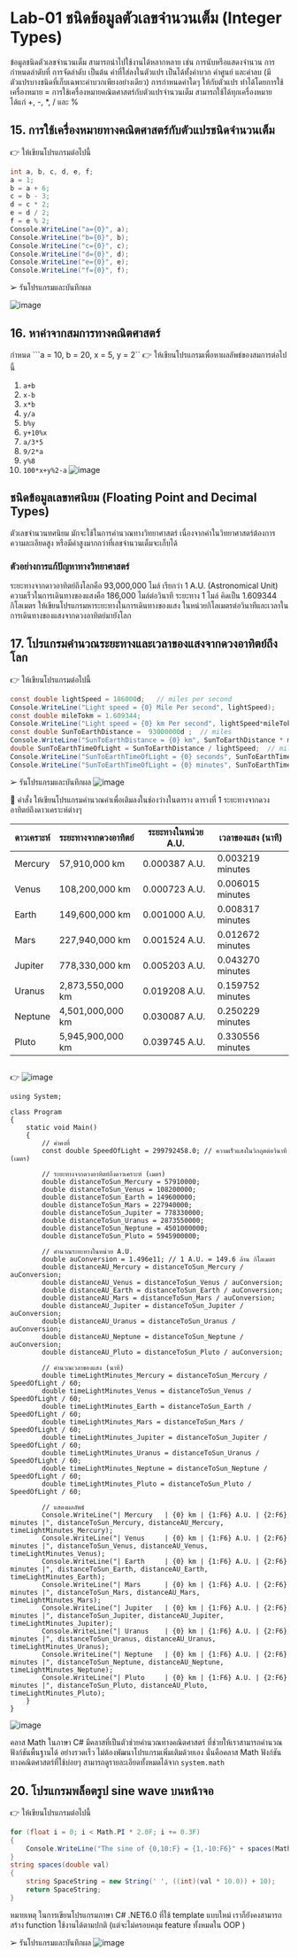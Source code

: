 # Lab-01  ชนิดข้อมูลตัวเลขจำนวนเต็ม (Integer Types)

ข้อมูลชนิดตัวเลขจำนวนเต็ม สามารถนำไปใช้งานได้หลากหลาย เช่น การนับหรือแสดงจำนวน การกำหนดลำดับที่ การจัดลำดับ เป็นต้น ค่าที่ใส่ลงในตัวแปร เป็นได้ทั้งค่าบวก ค่าศูนย์ และค่าลบ (มีตัวแปรบางชนิดที่เก็บเฉพาะค่าบวกเพียงอย่างเดียว) การกำหนดค่าใดๆ ให้กับตัวแปร ทำได้โดยการใช้เครื่องหมาย =
การใช้เครื่องหมายคณิตศาสตร์กับตัวแปรจำนวนเต็ม สามารถใช้ได้ทุกเครื่องหมาย ได้แก่ +, -, *, / และ %

## 15. การใช้เครื่องหมายทางคณิตศาสตร์กับตัวแปรชนิดจำนวนเต็ม

👉 ให้เขียนโปรแกรมต่อไปนี้

```csharp
int a, b, c, d, e, f;
a = 1;
b = a + 6;
c = b - 3;
d = c * 2;
e = d / 2;
f = e % 2;
Console.WriteLine("a={0}", a);
Console.WriteLine("b={0}", b);
Console.WriteLine("c={0}", c);
Console.WriteLine("d={0}", d);
Console.WriteLine("e={0}", e);
Console.WriteLine("f={0}", f);
```

➢ รันโปรแกรมและบันทึกผล

![image](https://github.com/Phetteepop/03376836-OOP-2566-Lab-01/assets/144197367/b1763cc0-517a-45ac-8d25-9688eb1e6d27)



## 16. หาค่าจากสมการทางคณิตศาสตร์

กำหนด ```a = 10, b = 20, x = 5, y = 2``
👉 ให้เขียนโปรแกรมเพื่อหาผลลัพธ์ของสมการต่อไปนี้

1. `a+b`
2. `x-b`
3. `x*b`
4. `y/a`
5. `b%y`
6. `y+10%x`
7. `a/3*5`
8. `9/2*a`
9. `y%8`
10. `100*x+y%2-a`
![image](https://github.com/Phetteepop/03376836-OOP-2566-Lab-01/assets/144197367/3ec824e4-a666-4005-8e89-37212ba02463)

## ชนิดข้อมูลเลขทศนิยม (Floating Point and Decimal Types)

ตัวเลขจำนวนทศนิยม มักจะใช้ในการคำนวณทางวิทยาศาสตร์ เนื่องจากค่าในวิทยาศาสตร์ต้องการความละเอียดสูง หรือมีค่าสูงมากกว่าที่เลขจำนวนเต็มจะเก็บได้

### ตัวอย่างการแก้ปัญหาทางวิทยาศาสตร์

ระยะทางจากดาวอาทิตย์ถึงโลกคือ 93,000,000 ไมล์ เรียกว่า 1 A.U. (Astronomical Unit)
ความเร็วในการเดินทางของแสงคือ 186,000 ไมล์ต่อวินาที
ระยะทาง 1 ไมล์ คิดเป็น 1.609344 กิโลเมตร
ให้เขียนโปรแกรมหาระยะทางในการเดินทางของแสง ในหน่วยกิโลเมตรต่อวินาทีและเวลาในการเดินทางของแสงจากดวงอาทิตย์มายังโลก

## 17.  โปรแกรมคำนวณระยะทางและเวลาของแสงจากดวงอาทิตย์ถึงโลก

👉 ให้เขียนโปรแกรมต่อไปนี้

```csharp
const double lightSpeed = 186000d;   // miles per second
Console.WriteLine("Light speed = {0} Mile Per second", lightSpeed);
const double mileTokm = 1.609344;
Console.WriteLine("Light speed = {0} km Per second", lightSpeed*mileTokm);
const double SunToEarthDistance =  93000000d ;  // miles
Console.WriteLine("SunToEarthDistance = {0} km", SunToEarthDistance * mileTokm);
double SunToEarthTimeOfLight = SunToEarthDistance / lightSpeed;  // miles
Console.WriteLine("SunToEarthTimeOfLight = {0} seconds", SunToEarthTimeOfLight);
Console.WriteLine("SunToEarthTimeOfLight = {0} minutes", SunToEarthTimeOfLight/60d);
```

➢ รันโปรแกรมและบันทึกผล
![image](https://github.com/Phetteepop/03376836-OOP-2566-Lab-01/assets/144197367/a340c644-1ecb-4808-8121-0c302893dba8)




👷 คำสั่ง ให้เขียนโปรแกรมคำนวณค่าเพื่อเติมลงในช่องว่างในตาราง
ตารางที่ 1 ระยะทางจากดวงอาทิตย์ถึงดาวเคราะห์ต่างๆ

| ดาวเคราะห์ | ระยะทางจากดวงอาทิตย์ | ระยะทางในหน่วย A.U. | เวลาของแสง (นาที)
|---|---|---|---|
| Mercury | 57,910,000 km | 0.000387 A.U.| 0.003219 minutes |
| Venus | 108,200,000 km | 0.000723 A.U. | 0.006015 minutes |
| Earth | 149,600,000 km | 0.001000 A.U.| 0.008317 minutes |
| Mars | 227,940,000 km | 0.001524 A.U. | 0.012672 minutes |
| Jupiter |  778,330,000 km | 0.005203 A.U. | 0.043270 minutes |
| Uranus | 2,873,550,000 km | 0.019208 A.U.|  0.159752 minutes |
| Neptune | 4,501,000,000 km | 0.030087 A.U.| 0.250229 minutes |
| Pluto | 5,945,900,000 km | 0.039745 A.U. | 0.330556 minutes |
##
👉
![image](https://github.com/Phetteepop/03376836-OOP-2566-Lab-01/assets/144197367/fbce5bd6-69ba-44bc-afac-fd0dc7347ff4)
```
using System;

class Program
{
    static void Main()
    {
        // ค่าคงที่
        const double SpeedOfLight = 299792458.0; // ความเร็วแสงในวิกฤตต่อวินาที (เมตร)

        // ระยะทางจากดวงอาทิตย์ถึงดาวเคราะห์ (เมตร)
        double distanceToSun_Mercury = 57910000;
        double distanceToSun_Venus = 108200000;
        double distanceToSun_Earth = 149600000;
        double distanceToSun_Mars = 227940000;
        double distanceToSun_Jupiter = 778330000;
        double distanceToSun_Uranus = 2873550000;
        double distanceToSun_Neptune = 4501000000;
        double distanceToSun_Pluto = 5945900000;

        // คำนวณระยะทางในหน่วย A.U.
        double auConversion = 1.496e11; // 1 A.U. = 149.6 ล้าน กิโลเมตร
        double distanceAU_Mercury = distanceToSun_Mercury / auConversion;
        double distanceAU_Venus = distanceToSun_Venus / auConversion;
        double distanceAU_Earth = distanceToSun_Earth / auConversion;
        double distanceAU_Mars = distanceToSun_Mars / auConversion;
        double distanceAU_Jupiter = distanceToSun_Jupiter / auConversion;
        double distanceAU_Uranus = distanceToSun_Uranus / auConversion;
        double distanceAU_Neptune = distanceToSun_Neptune / auConversion;
        double distanceAU_Pluto = distanceToSun_Pluto / auConversion;

        // คำนวณเวลาของแสง (นาที)
        double timeLightMinutes_Mercury = distanceToSun_Mercury / SpeedOfLight / 60;
        double timeLightMinutes_Venus = distanceToSun_Venus / SpeedOfLight / 60;
        double timeLightMinutes_Earth = distanceToSun_Earth / SpeedOfLight / 60;
        double timeLightMinutes_Mars = distanceToSun_Mars / SpeedOfLight / 60;
        double timeLightMinutes_Jupiter = distanceToSun_Jupiter / SpeedOfLight / 60;
        double timeLightMinutes_Uranus = distanceToSun_Uranus / SpeedOfLight / 60;
        double timeLightMinutes_Neptune = distanceToSun_Neptune / SpeedOfLight / 60;
        double timeLightMinutes_Pluto = distanceToSun_Pluto / SpeedOfLight / 60;

        // แสดงผลลัพธ์
        Console.WriteLine("| Mercury   | {0} km | {1:F6} A.U. | {2:F6} minutes |", distanceToSun_Mercury, distanceAU_Mercury, timeLightMinutes_Mercury);
        Console.WriteLine("| Venus     | {0} km | {1:F6} A.U. | {2:F6} minutes |", distanceToSun_Venus, distanceAU_Venus, timeLightMinutes_Venus);
        Console.WriteLine("| Earth     | {0} km | {1:F6} A.U. | {2:F6} minutes |", distanceToSun_Earth, distanceAU_Earth, timeLightMinutes_Earth);
        Console.WriteLine("| Mars      | {0} km | {1:F6} A.U. | {2:F6} minutes |", distanceToSun_Mars, distanceAU_Mars, timeLightMinutes_Mars);
        Console.WriteLine("| Jupiter   | {0} km | {1:F6} A.U. | {2:F6} minutes |", distanceToSun_Jupiter, distanceAU_Jupiter, timeLightMinutes_Jupiter);
        Console.WriteLine("| Uranus    | {0} km | {1:F6} A.U. | {2:F6} minutes |", distanceToSun_Uranus, distanceAU_Uranus, timeLightMinutes_Uranus);
        Console.WriteLine("| Neptune   | {0} km | {1:F6} A.U. | {2:F6} minutes |", distanceToSun_Neptune, distanceAU_Neptune, timeLightMinutes_Neptune);
        Console.WriteLine("| Pluto     | {0} km | {1:F6} A.U. | {2:F6} minutes |", distanceToSun_Pluto, distanceAU_Pluto, timeLightMinutes_Pluto);
    }
}

```
![image](https://github.com/Phetteepop/03376836-OOP-2566-Lab-01/assets/144197367/2380fe12-4215-4877-9410-1a7c851f98ee)



 คลาส Math ในภาษา C# มีคลาสที่เป็นตัวช่วยคำนวณทางคณิตศาสตร์ ที่ช่วยให้เราสามารถคำนวณฟังก์ชันพื้นฐานได้ อย่างรวดเร็ว ไม่ต้องพัฒนาโปรแกรมเพิ่มเติมด้วยเอง นั่นคือคลาส Math ฟังก์ชันทางคณิตศาสตร์ที่ใช้บ่อยๆ สามารถดูรายละเอียดทั้งหมดได้จาก `system.math`

 
## 20.  โปรแกรมพล็อตรูป sine wave บนหน้าจอ

👉 ให้เขียนโปรแกรมต่อไปนี้

```csharp
for (float i = 0; i < Math.PI * 2.0F; i += 0.3F)
{
    Console.WriteLine("The sine of {0,10:F} = {1,-10:F6}" + spaces(Math.Sin(i)) + "*", i, Math.Sin(i));
}
string spaces(double val)
{
    string SpaceString = new String(' ', ((int)(val * 10.0)) + 10);
    return SpaceString;
}
```

หมายเหตุ ในการเขียนโปรแกรมภาษา C# .NET6.0 ที่ใช้ template แบบใหม่ เราก็ยังคงสามารถสร้าง function ใช้งานได้ตามปกติ (แต่จะไม่ครอบคลุม feature ทั้งหมดใน OOP )

➢ รันโปรแกรมและบันทึกผล
![image](https://github.com/Phetteepop/03376836-OOP-2566-Lab-01/assets/144197367/a5406091-d44c-463c-a0e9-4aafffc16454)

  
